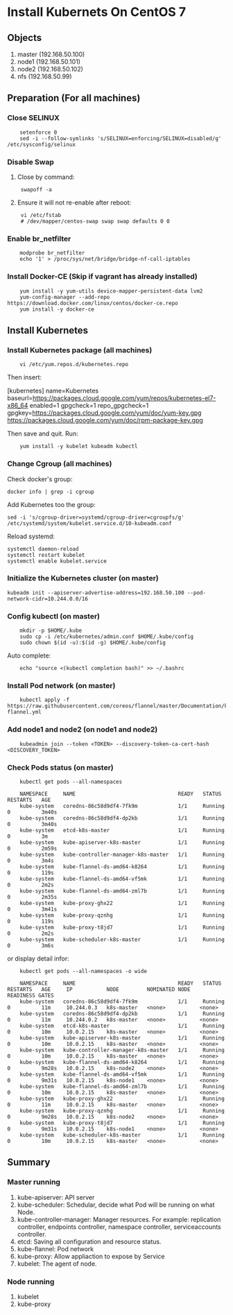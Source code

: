 # Install Kubernets On CentOS 7

## Objects

1. master   (192.168.50.100)
2. node1    (192.168.50.101)
3. node2    (192.168.50.102)
4. nfs      (192.168.50.99)

## Preparation (For all machines)

### Close SELINUX

        setenforce 0
        sed -i --follow-symlinks 's/SELINUX=enforcing/SELINUX=disabled/g' /etc/sysconfig/selinux

### Disable Swap

1. Close by command:

        swapoff -a

2. Ensure it will not re-enable after reboot:
        
        vi /etc/fstab
        # /dev/mapper/centos-swap swap swap defaults 0 0

### Enable br_netfilter

        modprobe br_netfilter
        echo '1' > /proc/sys/net/bridge/bridge-nf-call-iptables

### Install Docker-CE (Skip if vagrant has already installed)

        yum install -y yum-utils device-mapper-persistent-data lvm2
        yum-config-manager --add-repo https://download.docker.com/linux/centos/docker-ce.repo
        yum install -y docker-ce

## Install Kubernetes

### Install Kubernetes package (all machines)

        vi /etc/yum.repos.d/kubernetes.repo

Then insert:

[kubernetes]
name=Kubernetes
baseurl=https://packages.cloud.google.com/yum/repos/kubernetes-el7-x86_64
enabled=1
gpgcheck=1
repo_gpgcheck=1
gpgkey=https://packages.cloud.google.com/yum/doc/yum-key.gpg
        https://packages.cloud.google.com/yum/doc/rpm-package-key.gpg

Then save and quit. Run:

        yum install -y kubelet kubeadm kubectl


### Change Cgroup (all machines)

Check docker's group:

    docker info | grep -i cgroup

Add Kubernetes too the group:

    sed -i 's/cgroup-driver=systemd/cgroup-driver=cgroupfs/g' /etc/systemd/system/kubelet.service.d/10-kubeadm.conf

Reload systemd:

    systemctl daemon-reload
    systemctl restart kubelet
    systemctl enable kubelet.service

### Initialize the Kubernetes cluster (on master)

    kubeadm init --apiserver-advertise-address=192.168.50.100 --pod-network-cidr=10.244.0.0/16


### Config kubectl (on master)

        mkdir -p $HOME/.kube
        sudo cp -i /etc/kubernetes/admin.conf $HOME/.kube/config
        sudo chown $(id -u):$(id -g) $HOME/.kube/config

Auto complete:

        echo "source <(kubectl completion bash)" >> ~/.bashrc 


### Install Pod network (on master)

        kubectl apply -f https://raw.githubusercontent.com/coreos/flannel/master/Documentation/kube-flannel.yml

### Add node1 and node2 (on node1 and node2)

        kubeadmin join --token <TOKEN> --discovery-token-ca-cert-hash <DISCOVERY_TOKEN>


### Check Pods status (on master)

        kubectl get pods --all-namespaces

        NAMESPACE     NAME                                 READY   STATUS    RESTARTS   AGE
        kube-system   coredns-86c58d9df4-7fk9m             1/1     Running   0          3m40s
        kube-system   coredns-86c58d9df4-dp2kb             1/1     Running   0          3m40s
        kube-system   etcd-k8s-master                      1/1     Running   0          3m
        kube-system   kube-apiserver-k8s-master            1/1     Running   0          2m59s
        kube-system   kube-controller-manager-k8s-master   1/1     Running   0          3m4s
        kube-system   kube-flannel-ds-amd64-k8264          1/1     Running   0          119s
        kube-system   kube-flannel-ds-amd64-vf5mk          1/1     Running   0          2m2s
        kube-system   kube-flannel-ds-amd64-zml7b          1/1     Running   0          2m35s
        kube-system   kube-proxy-ghx22                     1/1     Running   0          3m41s
        kube-system   kube-proxy-qznhg                     1/1     Running   0          119s
        kube-system   kube-proxy-t8jd7                     1/1     Running   0          2m2s
        kube-system   kube-scheduler-k8s-master            1/1     Running   0          3m6s

or display detail infor:

        kubectl get pods --all-namespaces -o wide 

        NAMESPACE     NAME                                 READY   STATUS    RESTARTS   AGE     IP           NODE         NOMINATED NODE   READINESS GATES
        kube-system   coredns-86c58d9df4-7fk9m             1/1     Running   0          11m     10.244.0.3   k8s-master   <none>           <none>
        kube-system   coredns-86c58d9df4-dp2kb             1/1     Running   0          11m     10.244.0.2   k8s-master   <none>           <none>
        kube-system   etcd-k8s-master                      1/1     Running   0          10m     10.0.2.15    k8s-master   <none>           <none>
        kube-system   kube-apiserver-k8s-master            1/1     Running   0          10m     10.0.2.15    k8s-master   <none>           <none>
        kube-system   kube-controller-manager-k8s-master   1/1     Running   0          10m     10.0.2.15    k8s-master   <none>           <none>
        kube-system   kube-flannel-ds-amd64-k8264          1/1     Running   0          9m28s   10.0.2.15    k8s-node2    <none>           <none>
        kube-system   kube-flannel-ds-amd64-vf5mk          1/1     Running   0          9m31s   10.0.2.15    k8s-node1    <none>           <none>
        kube-system   kube-flannel-ds-amd64-zml7b          1/1     Running   0          10m     10.0.2.15    k8s-master   <none>           <none>
        kube-system   kube-proxy-ghx22                     1/1     Running   0          11m     10.0.2.15    k8s-master   <none>           <none>
        kube-system   kube-proxy-qznhg                     1/1     Running   0          9m28s   10.0.2.15    k8s-node2    <none>           <none>
        kube-system   kube-proxy-t8jd7                     1/1     Running   0          9m31s   10.0.2.15    k8s-node1    <none>           <none>
        kube-system   kube-scheduler-k8s-master            1/1     Running   0          10m     10.0.2.15    k8s-master   <none>           <none>

## Summary

### Master running

1. kube-apiserver: API server
2. kube-scheduler: Schedular, decide what Pod will be running on what Node.
3. kube-controller-manager: Manager resources. For example: replication controller, endpoints controller, namespace controller, serviceaccounts controller.
4. etcd: Saving all configuration and resource status.
5. kube-flannel: Pod network 
6. kube-proxy: Allow appliaction to expose by Service
7. kubelet: The agent of node.

### Node running

1. kubelet
2. kube-proxy
